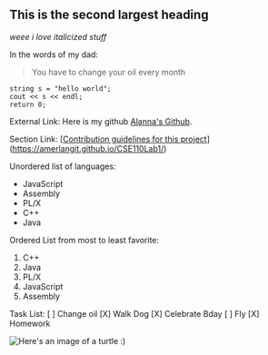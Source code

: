 ## This is the second largest heading

  *weee i love italicized stuff*

  In the words of my dad:

  > You have to change your oil every month

```
string s = "hello world";
cout << s << endl;
return 0;
```

External Link:
Here is my github [Alanna's Github](https://github.com/amerlangit).

Section Link:
[[Contribution guidelines for this project](docs/CONTRIBUTING.md)](https://amerlangit.github.io/CSE110Lab1/)

Unordered list of languages:
- JavaScript
- Assembly
- PL/X
- C++
- Java

Ordered List from most to least favorite:
1. C++
2. Java
3. PL/X
4. JavaScript
5. Assembly

Task List:
[ ] Change oil
[X] Walk Dog
[X] Celebrate Bday
[ ] Fly
[X] Homework

![Here's an image of a turtle :)](https://upload.wikimedia.org/wikipedia/commons/f/f4/Florida_Box_Turtle_Digon3_re-edited.jpg)


